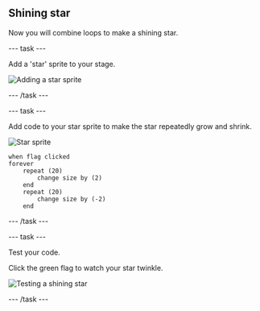 ## Shining star

Now you will combine loops to make a shining star.

--- task ---

Add a 'star' sprite to your stage.

![Adding a star sprite](images/space-star-sprite.png)

--- /task ---

--- task ---

Add code to your star sprite to make the star repeatedly grow and shrink.

![Star sprite](images/sprite-star.png)

```blocks3
when flag clicked
forever
    repeat (20)
        change size by (2)
    end
    repeat (20)
        change size by (-2)
    end

```

--- /task ---

--- task ---

Test your code.

Click the green flag to watch your star twinkle.

![Testing a shining star](images/sprite-star.png)

--- /task ---
